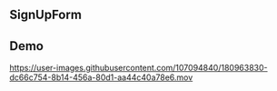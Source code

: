 ## SignUpForm

## Demo
https://user-images.githubusercontent.com/107094840/180963830-dc66c754-8b14-456a-80d1-aa44c40a78e6.mov

